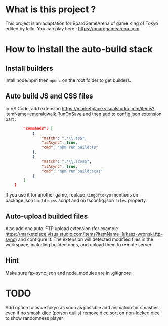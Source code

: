 # What is this project ? 
This project is an adaptation for BoardGameArena of game King of Tokyo edited by Iello.
You can play here : https://boardgamearena.com

# How to install the auto-build stack

## Install builders
Intall node/npm then `npm i` on the root folder to get builders.

## Auto build JS and CSS files
In VS Code, add extension https://marketplace.visualstudio.com/items?itemName=emeraldwalk.RunOnSave and then add to config.json extension part :
```json
        "commands": [
            {
                "match": ".*\\.ts$",
                "isAsync": true,
                "cmd": "npm run build:ts"
            },
            {
                "match": ".*\\.scss$",
                "isAsync": true,
                "cmd": "npm run build:scss"
            }
        ]
    }
```
If you use it for another game, replace `kingoftokyo` mentions on package.json `build:scss` script and on tsconfig.json `files` property.

## Auto-upload builded files
Also add one auto-FTP upload extension (for example https://marketplace.visualstudio.com/items?itemName=lukasz-wronski.ftp-sync) and configure it. The extension will detected modified files in the workspace, including builded ones, and upload them to remote server.

## Hint
Make sure ftp-sync.json and node_modules are in .gitignore

# TODO
Add option to leave tokyo as soon as possible
add animation for smashes even if no smash dice (poison quills)
remove dice sort on non-locked dice to show randomness player